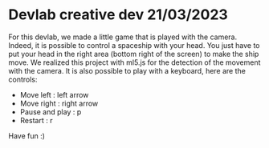 # Devlab creative dev 21/03/2023
For this devlab, we made a little game that is played with the camera.
Indeed, it is possible to control a spaceship with your head.
You just have to put your head in the right area (bottom right of the screen) to make the ship move.
We realized this project with ml5.js for the detection of the movement with the camera.
It is also possible to play with a keyboard, here are the controls:
 - Move left : left arrow
 - Move right : right arrow
 - Pause and play : p
 - Restart : r
 
Have fun :)
